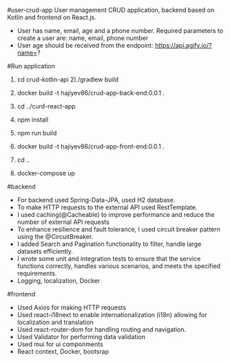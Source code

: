 #user-crud-app
User management CRUD application, backend based on Kotlin and frontend on React.js.
- User has name, email, age and a phone number. Required parameters to create a user are: name, email, phone number
- User age should be received from the endpoint: https://api.agify.io/?name=?

#Run application
1) cd crud-kotlin-api 
2)./gradlew build
3) docker build -t hajiyev86/crud-app-back-end:0.0.1 .

4) cd ../curd-react-app
5) npm install
6) npm run build
7) docker build -t  hajiyev86/crud-app-front-end:0.0.1 .
8) cd ..
9) docker-compose up

#backend
- For backend used Spring-Data-JPA, used H2 database.
- To make HTTP requests to the external API used RestTemplate. 
- I used caching(@Cacheable) to improve performance and reduce the number of external API requests 
- To enhance resilience and fault tolerance, I used circuit breaker pattern using the @CircuitBreaker.
- I added Search and Pagination functionality to filter, handle large datasets efficiently. 
- I wrote some unit and integration tests to ensure that the service functions correctly, handles various scenarios, and meets the specified requirements.
- Logging, localization, Docker

#frontend
- Used Axios for making HTTP requests
- Used react-i18next to enable internationalization (i18n) allowing for localization and translation
- Used react-router-dom for handling routing and navigation.
- Used Validator for performing data validation
- Used mui for ui componments 
- React context, Docker, bootsrap 

